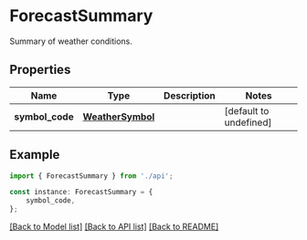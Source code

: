 # ForecastSummary

Summary of weather conditions.

## Properties

Name | Type | Description | Notes
------------ | ------------- | ------------- | -------------
**symbol_code** | [**WeatherSymbol**](WeatherSymbol.md) |  | [default to undefined]

## Example

```typescript
import { ForecastSummary } from './api';

const instance: ForecastSummary = {
    symbol_code,
};
```

[[Back to Model list]](../README.md#documentation-for-models) [[Back to API list]](../README.md#documentation-for-api-endpoints) [[Back to README]](../README.md)
